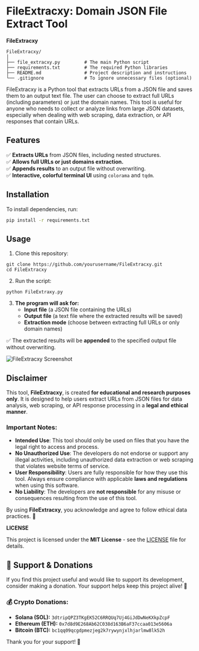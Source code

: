 
# **FileExtracxy: Domain JSON File Extract Tool**


**FileExtracxy** 
```
FileExtracxy/
│
├── file_extracxy.py         # The main Python script
├── requirements.txt         # The required Python libraries
├── README.md                # Project description and instructions
└── .gitignore               # To ignore unnecessary files (optional)

```
FileExtracxy is a Python tool that extracts URLs from a JSON file and saves them to an output text file. 
The user can choose to extract full URLs (including parameters) or just the domain names. 
This tool is useful for anyone who needs to collect or analyze links from large JSON datasets, 
especially when dealing with web scraping, data extraction, or API responses that contain URLs.

## **Features**
✅ **Extracts URLs** from JSON files, including nested structures.  
✅ **Allows full URLs or just domains extraction.**  
✅ **Appends results** to an output file without overwriting.  
✅ **Interactive, colorful terminal UI** using `colorama` and `tqdm`.  

## **Installation**
To install dependencies, run:
```bash
pip install -r requirements.txt
```
## **Usage**
1. Clone this repository:
```
git clone https://github.com/yourusername/FileExtracxy.git
cd FileExtracxy 
```
2. Run the script:
```
python FileExtraxy.py
```
3. **The program will ask for:**
   - **Input file** (a JSON file containing the URLs)
   - **Output file** (a text file where the extracted results will be saved)
   - **Extraction mode** (choose between extracting full URLs or only domain names)

✅ The extracted results will be **appended** to the specified output file without overwriting.

![FileExtracxy Screenshot](https://ibb.co.com/3541HVQW)

## Disclaimer

This tool, **FileExtracxy**, is created **for educational and research purposes only**. It is designed to help users extract URLs from JSON files for data analysis, web scraping, or API response processing in a **legal and ethical manner**.

### Important Notes:
- **Intended Use**: This tool should only be used on files that you have the legal right to access and process.
- **No Unauthorized Use**: The developers do not endorse or support any illegal activities, including unauthorized data extraction or web scraping that violates website terms of service.
- **User Responsibility**: Users are fully responsible for how they use this tool. Always ensure compliance with applicable **laws and regulations** when using this software.
- **No Liability**: The developers are **not responsible** for any misuse or consequences resulting from the use of this tool.

By using **FileExtracxy**, you acknowledge and agree to follow ethical data practices. 🚀

**LICENSE**

This project is licensed under the **MIT License** - see the [LICENSE](LICENSE) file for details.

## 💖 Support & Donations  

If you find this project useful and would like to support its development, consider making a donation. Your support helps keep this project alive! 🚀  

### 💰 Crypto Donations:  
- **Solana (SOL):** `3dtripQPZ3TKgEK52C6RRQUq7Uj4GiJdDwNeKXkpZcpF`  
- **Ethereum (ETH):** `0x7d8d9E268Ab62C038d163B6aF37ccaa013e5606a`  
- **Bitcoin (BTC):** `bc1qq09qcgdpmezjeg2k7rywynjxlhjarlmw8lk52h`  

Thank you for your support! 🙌  


